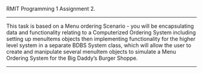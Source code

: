 RMIT Programming 1 Assignment 2.

___

This task is based on a Menu ordering Scenario - you will be encapsulating data and functionality relating to a Computerized Ordering System  including setting up menuItems objects then implementing functionality for the higher level system in a separate BDBS System class, which will allow the user to create and manipulate several menuItem objects to simulate a Menu Ordering  System for the Big Daddy’s Burger Shoppe.

___
